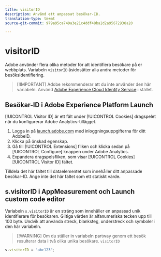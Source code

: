 ```yaml
---
title: visitorID
description: Använd ett anpassat besökar-ID.
translation-type: tm+mt
source-git-commit: 979a95ca749a3e21c4ddf48ba2d2a95672938a20

---
```



# visitorID

Adobe använder flera olika metoder för att identifiera besökare på er webbplats. Variabeln `visitorID` åsidosätter alla andra metoder för besöksidentifiering.

> [!IMPORTANT] Adobe rekommenderar att du inte använder den här variabeln. Använd [Adobe Experience Cloud Identity Service](https://docs.adobe.com/content/help/en/id-service/using/home.html) i stället.

## Besökar-ID i Adobe Experience Platform Launch

[!UICONTROL Visitor ID] är ett fält under [!UICONTROL Cookies] dragspelet när du konfigurerar Adobe Analytics-tillägget.

1. Logga in på [launch.adobe.com](https://launch.adobe.com) med inloggningsuppgifterna för ditt AdobeID.
2. Klicka på önskad egenskap.
3. Gå till [!UICONTROL Extensions] fliken och klicka sedan på [!UICONTROL Configure] knappen under Adobe Analytics.
4. Expandera dragspelsfliken, som visar [!UICONTROL Cookies] [!UICONTROL Visitor ID] fältet.

Tilldela det här fältet till dataelementet som innehåller ditt anpassade besökar-ID. Ange inte det här fältet som ett statiskt värde.

## s.visitorID i AppMeasurement och Launch custom code editor

Variabeln `s.visitorID` är en sträng som innehåller en anpassad unik identifierare för besökaren. Giltiga värden är alfanumeriska tecken upp till 100 byte. Undvik att använda streck, blanksteg, understreck och symboler i den här variabeln.

> [!WARNING] Om du ställer in variabeln partway genom ett besök resulterar data i två olika unika besökare. `visitorID`

```js
s.visitorID = "abc123";
```
